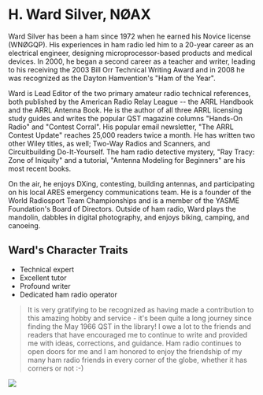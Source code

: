 # H. Ward Silver, NØAX

Ward Silver has been a ham since 1972 when he earned his Novice license (WNØGQP). His experiences in ham radio led him to a 20-year career as an electrical engineer, designing microprocessor-based products and medical devices. In 2000, he began a second career as a teacher and writer, leading to his receiving the 2003 Bill Orr Technical Writing Award and in 2008 he was recognized as the Dayton Hamvention's "Ham of the Year".

Ward is Lead Editor of the two primary amateur radio technical references, both published by the American Radio Relay League -- the ARRL Handbook and the ARRL Antenna Book. He is the author of all three ARRL licensing study guides and writes the popular QST magazine columns "Hands-On Radio" and "Contest Corral". His popular email newsletter, "The ARRL Contest Update" reaches 25,000 readers twice a month. He has written two other Wiley titles, as well; Two-Way Radios and Scanners, and Circuitbuilding Do-It-Yourself. The ham radio detective mystery, "Ray Tracy: Zone of Iniquity" and a tutorial, "Antenna Modeling for Beginners" are his most recent books.

On the air, he enjoys DXing, contesting, building antennas, and participating on his local ARES emergency communications team. He is a founder of the World Radiosport Team Championships and is a member of the YASME Foundation's Board of Directors. Outside of ham radio, Ward plays the mandolin, dabbles in digital photography, and enjoys biking, camping, and canoeing.

## Ward's Character Traits

* Technical expert
* Excellent tutor
* Profound writer
* Dedicated ham radio operator

> It is very gratifying to be recognized as having made a contribution to this amazing hobby and service - it's been quite a long journey since finding the May 1966 QST in the library! I owe a lot to the friends and readers that have encouraged me to continue to write and provided me with ideas, corrections, and guidance. Ham radio continues to open doors for me and I am honored to enjoy the friendship of my many ham radio friends in every corner of the globe, whether it has corners or not :-)

<img src="https://images-na.ssl-images-amazon.com/images/I/61HqjUHEUxL._US230_.jpg"/>

